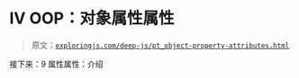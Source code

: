 # IV OOP：对象属性属性

> 原文：[`exploringjs.com/deep-js/pt_object-property-attributes.html`](https://exploringjs.com/deep-js/pt_object-property-attributes.html)

接下来：9 属性属性：介绍
